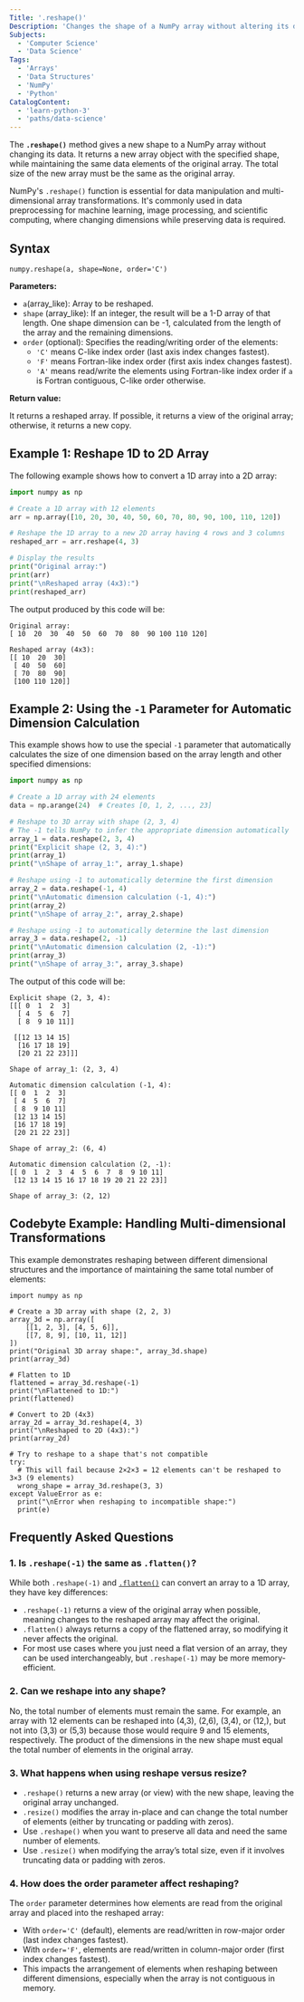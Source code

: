 ```yaml
---
Title: '.reshape()'
Description: 'Changes the shape of a NumPy array without altering its data or total size.'
Subjects:
  - 'Computer Science'
  - 'Data Science'
Tags:
  - 'Arrays'
  - 'Data Structures'
  - 'NumPy'
  - 'Python'
CatalogContent:
  - 'learn-python-3'
  - 'paths/data-science'
---
```


The **`.reshape()`** method gives a new shape to a NumPy array without changing its data. It returns a new array object with the specified shape, while maintaining the same data elements of the original array. The total size of the new array must be the same as the original array.

NumPy's `.reshape()` function is essential for data manipulation and multi-dimensional array transformations. It's commonly used in data preprocessing for machine learning, image processing, and scientific computing, where changing dimensions while preserving data is required.

## Syntax

```pseudo
numpy.reshape(a, shape=None, order='C')
```

**Parameters:**

- `a`(array_like): Array to be reshaped.
- `shape` (array_like): If an integer, the result will be a 1-D array of that length. One shape dimension can be -1, calculated from the length of the array and the remaining dimensions.
- `order` (optional): Specifies the reading/writing order of the elements:
  - `'C'` means C-like index order (last axis index changes fastest).
  - `'F'` means Fortran-like index order (first axis index changes fastest).
  - `'A'` means read/write the elements using Fortran-like index order if `a` is Fortran contiguous, C-like order otherwise.

**Return value:**

It returns a reshaped array. If possible, it returns a view of the original array; otherwise, it returns a new copy.

## Example 1: Reshape 1D to 2D Array

The following example shows how to convert a 1D array into a 2D array:

```py
import numpy as np

# Create a 1D array with 12 elements
arr = np.array([10, 20, 30, 40, 50, 60, 70, 80, 90, 100, 110, 120])

# Reshape the 1D array to a new 2D array having 4 rows and 3 columns
reshaped_arr = arr.reshape(4, 3)

# Display the results
print("Original array:")
print(arr)
print("\nReshaped array (4x3):")
print(reshaped_arr)
```

The output produced by this code will be:

```shell
Original array:
[ 10  20  30  40  50  60  70  80  90 100 110 120]

Reshaped array (4x3):
[[ 10  20  30]
 [ 40  50  60]
 [ 70  80  90]
 [100 110 120]]
```

## Example 2: Using the `-1` Parameter for Automatic Dimension Calculation

This example shows how to use the special `-1` parameter that automatically calculates the size of one dimension based on the array length and other specified dimensions:

```py
import numpy as np

# Create a 1D array with 24 elements
data = np.arange(24)  # Creates [0, 1, 2, ..., 23]

# Reshape to 3D array with shape (2, 3, 4)
# The -1 tells NumPy to infer the appropriate dimension automatically
array_1 = data.reshape(2, 3, 4)
print("Explicit shape (2, 3, 4):")
print(array_1)
print("\nShape of array_1:", array_1.shape)

# Reshape using -1 to automatically determine the first dimension
array_2 = data.reshape(-1, 4)
print("\nAutomatic dimension calculation (-1, 4):")
print(array_2)
print("\nShape of array_2:", array_2.shape)

# Reshape using -1 to automatically determine the last dimension
array_3 = data.reshape(2, -1)
print("\nAutomatic dimension calculation (2, -1):")
print(array_3)
print("\nShape of array_3:", array_3.shape)
```

The output of this code will be:

```shell
Explicit shape (2, 3, 4):
[[[ 0  1  2  3]
  [ 4  5  6  7]
  [ 8  9 10 11]]

 [[12 13 14 15]
  [16 17 18 19]
  [20 21 22 23]]]

Shape of array_1: (2, 3, 4)

Automatic dimension calculation (-1, 4):
[[ 0  1  2  3]
 [ 4  5  6  7]
 [ 8  9 10 11]
 [12 13 14 15]
 [16 17 18 19]
 [20 21 22 23]]

Shape of array_2: (6, 4)

Automatic dimension calculation (2, -1):
[[ 0  1  2  3  4  5  6  7  8  9 10 11]
 [12 13 14 15 16 17 18 19 20 21 22 23]]

Shape of array_3: (2, 12)
```

## Codebyte Example: Handling Multi-dimensional Transformations

This example demonstrates reshaping between different dimensional structures and the importance of maintaining the same total number of elements:

```codebyte/python
import numpy as np

# Create a 3D array with shape (2, 2, 3)
array_3d = np.array([
    [[1, 2, 3], [4, 5, 6]],
    [[7, 8, 9], [10, 11, 12]]
])
print("Original 3D array shape:", array_3d.shape)
print(array_3d)

# Flatten to 1D
flattened = array_3d.reshape(-1)
print("\nFlattened to 1D:")
print(flattened)

# Convert to 2D (4x3)
array_2d = array_3d.reshape(4, 3)
print("\nReshaped to 2D (4x3):")
print(array_2d)

# Try to reshape to a shape that's not compatible
try:
  # This will fail because 2×2×3 = 12 elements can't be reshaped to 3×3 (9 elements)
  wrong_shape = array_3d.reshape(3, 3)
except ValueError as e:
  print("\nError when reshaping to incompatible shape:")
  print(e)
```

## Frequently Asked Questions

### 1. Is `.reshape(-1)` the same as `.flatten()`?

While both `.reshape(-1)` and [`.flatten()`](https://www.codecademy.com/resources/docs/numpy/ndarray/flatten) can convert an array to a 1D array, they have key differences:

- `.reshape(-1)` returns a view of the original array when possible, meaning changes to the reshaped array may affect the original.
- `.flatten()` always returns a copy of the flattened array, so modifying it never affects the original.
- For most use cases where you just need a flat version of an array, they can be used interchangeably, but `.reshape(-1)` may be more memory-efficient.

### 2. Can we reshape into any shape?

No, the total number of elements must remain the same. For example, an array with 12 elements can be reshaped into (4,3), (2,6), (3,4), or (12,), but not into (3,3) or (5,3) because those would require 9 and 15 elements, respectively. The product of the dimensions in the new shape must equal the total number of elements in the original array.

### 3. What happens when using reshape versus resize?

- `.reshape()` returns a new array (or view) with the new shape, leaving the original array unchanged.
- `.resize()` modifies the array in-place and can change the total number of elements (either by truncating or padding with zeros).
- Use `.reshape()` when you want to preserve all data and need the same number of elements.
- Use `.resize()` when modifying the array’s total size, even if it involves truncating data or padding with zeros.

### 4. How does the order parameter affect reshaping?

The `order` parameter determines how elements are read from the original array and placed into the reshaped array:

- With `order='C'` (default), elements are read/written in row-major order (last index changes fastest).
- With `order='F'`, elements are read/written in column-major order (first index changes fastest).
- This impacts the arrangement of elements when reshaping between different dimensions, especially when the array is not contiguous in memory.
